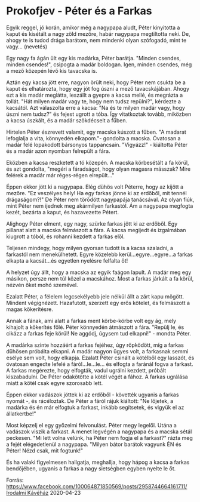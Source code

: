 # Prokofjev - Péter és a Farkas

Egyik reggel, jó korán, amikor még a nagypapa aludt, Péter kinyitotta a kaput és kisétált a nagy zöld mezőre, habár nagypapa megtiltotta neki. De, ahogy te is tudod drága barátom, nem mindenki olyan szófogadó, mint te vagy... (nevetés)

Egy nagy fa ágán ült egy kis madárka, Péter barátja. "Minden csendes, minden csendes!", csipogta a madár boldogan. Igen, minden csendes, még a mező közepén lévő kis tavacska is.

Aztán egy kacsa jött erre, nagyon örült neki, hogy Péter nem csukta be a kaput és elhatározta, hogy egy jót fog úszni a mező tavacskájában. Ahogy ezt a kis madár meglátta, leszállt a gyepre a kacsa mellé, és megrázta a tollát.
"Hát milyen madár vagy te, hogy nem tudsz repülni?", kérdezte a kacsától. Azt válaszolta erre a kacsa:
"Na és te milyen madár vagy, hogy úszni nem tudsz?" és fejest ugrott a tóba. Így vitatkoztak tovább, miközben a kacsa úszkált, és a madár szökdécselt a fűben.

Hirtelen Péter észrevett valamit, egy macska kúszott a fűben. "A madarat lefoglalja a vita, könnyedén elkapom."- gondolta a macska. Óvatosan a madár felé lopakodott bársonyos tappancsain.
"Vigyázz!" - kiáltotta Péter és a madár azon nyomban felrepült a fára.

Eközben a kacsa reszketett a tó közepén. A macska körbesétált a fa körül, és azt gondolta, "megéri a fáradságot, hogy olyan magasra másszak? Mire felérek a madár már réges-régen elrepült..."

Éppen ekkor jött ki a nagypapa. Elég dühös volt Péterre, hogy az kijött a mezőre. "Ez veszélyes hely! Ha egy farkas jönne ki az erdőből, mit tennél drágaságom?!" De Péter nem törődött nagypapája tanácsával.
Az olyan fiúk, mint Péter nem ijednek meg akármilyen farkastól. Ám a nagypapa megfogta kezét, bezárta a kaput, és hazavezette Pétert.

Alighogy Péter elment, egy nagy, szürke farkas jött ki az erdőből. Egy pillanat alatt a macska felmászott a fára. A kacsa megijedt és izgalmában kiugrott a tóból, és rohanni kezdett a farkas elől.

Teljesen mindegy, hogy milyen gyorsan tudott is a kacsa szaladni, a farkastól nem menekülhetett. Egyre közelebb kerül...egyre...egyre...a farkas elkapta a kacsát...és egyetlen nyelésre felfalta őt!

A helyzet úgy állt, hogy a macska az egyik faágon lapult. A madár meg egy másikon, persze nem túl közel a macskához. Most a farkas járkált a fa körül, nézvén őket mohó szemével.

Ezalatt Péter, a félelem legcsekélyebb jele nélkül állt a zárt kapu mögött. Mindent végignézett. Hazafutott, szerzett egy erős kötelet, és felmászott a magas kőkerítésre.

Annak a fának, ami alatt a farkas ment körbe-körbe volt egy ág, mely kihajolt a kőkerítés fölé. Péter könnyedén átmászott a fára. "Repülj le, és cikázz a farkas feje körül! Ne aggódj, úgysem tud elkapni!" - mondta Péter.

A madárka szinte hozzáért a farkas fejéhez, úgy röpködött, míg a farkas dühösen próbálta elkapni. A madár nagyon ügyes volt, a farkasnak semmi esélye sem volt, hogy elkapja. Ezalatt Péter csinált a kötélből egy lasszót, és óvatosan engedte lefelé a fáról...le...le... és elfogta a faránál fogva a farkast.
A farkas megérezte, hogy elfogták, vadul ugrálni kezdett, próbált kiszabadulni. De Péter odakötötte a kötél végét a fához. A farkas ugrálása miatt a kötél csak egyre szorosabb lett.

Éppen ekkor vadászok jöttek ki az erdőből - követték ugyanis a farkas nyomát -, és rácéloztak. De Péter a fáról rájuk kiáltott: "Ne lőjetek, a madárka és én már elfogtuk a farkast, inkább segítsetek, és vigyük el az állatkertbe!"

Most képzelj el egy győzelmi felvonulást. Péter megy legelől. Utána a vadászok viszik a farkast. A menet legvégén a nagypapa és a macska sétál peckesen. "Mi lett volna velünk, ha Péter nem fogja el a farkast?" rázta meg a fejét elégedetlenül a nagypapa.  "Milyen bátor barátok vagyunk ÉN és Péter! Nézd csak, mit fogtunk!"

És ha valaki figyelmesen hallgatja, meghallja, hogy hápog a kacsa a farkas bendőjében, ugyanis a farkas a nagy sietségben egyben nyelte le őt.

Forrás: https://www.facebook.com/100064871850569/posts/2958744664161711/
[Irodalmi Kávéház](https://www.facebook.com/Irodalmi.Kavehaz)
2020-04-23